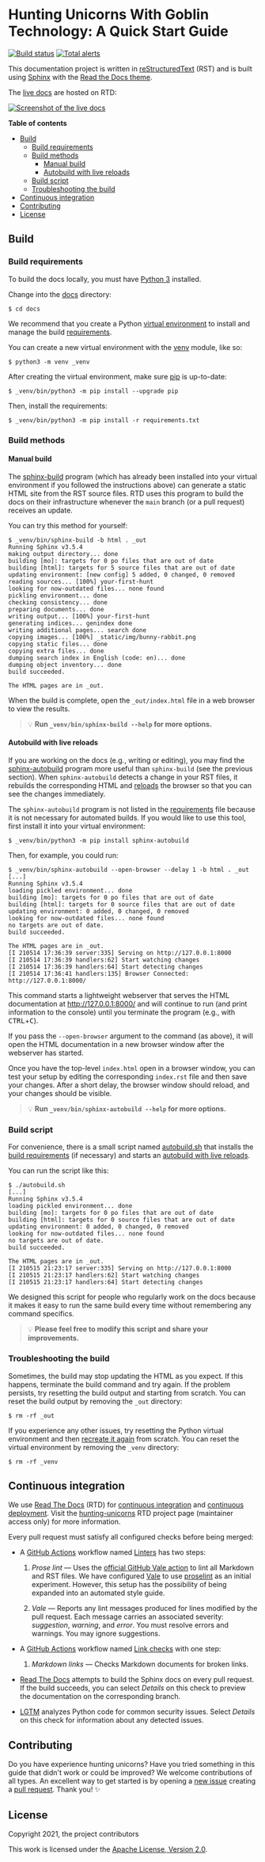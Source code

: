 # Hunting Unicorns With Goblin Technology: A Quick Start Guide

[![Build status](https://readthedocs.org/projects/hunting-unicorns/badge/?version=latest)](https://readthedocs.org/projects/hunting-unicorns/badge/?version=latest) [![Total alerts](https://img.shields.io/lgtm/alerts/g/norosa/hunting-unicorns.svg?logo=lgtm&logoWidth=18)](https://lgtm.com/projects/g/norosa/hunting-unicorns/alerts/)

This documentation project is written in [reStructuredText](http://sphinx-doc.org/rest.html) (RST) and is built using [Sphinx](http://www.sphinx-doc.org/) with the [Read the Docs theme](https://github.com/snide/sphinx_rtd_theme).

The [live docs](https://hunting-unicorns.readthedocs.io/) are hosted on RTD:

[![Screenshot of the live docs](screenshot.png)](https://hunting-unicorns.readthedocs.io/)

**Table of contents**

  * [Build](#build)
    + [Build requirements](#build-requirements)
    + [Build methods](#build-methods)
      - [Manual build](#manual-build)
      - [Autobuild with live reloads](#autobuild-with-live-reloads)
    + [Build script](#build-script)
    + [Troubleshooting the build](#troubleshooting-the-build)
  * [Continuous integration](#continuous-integration)
  * [Contributing](#contributing)
  * [License](#license)

## Build

### Build requirements

To build the docs locally, you must have [Python 3](https://www.python.org/downloads/) installed.

Change into the [docs](https://github.com/norosa/hunting-unicorns/tree/main/docs) directory:

```console
$ cd docs
```

We recommend that you create a Python [virtual environment](https://docs.python.org/3/tutorial/venv.html) to install and manage the build [requirements](https://github.com/norosa/hunting-unicorns/tree/main/docs/requirements.txt).

You can create a new virtual environment with the [venv](https://docs.python.org/3/library/venv.html)  module, like so:

```console
$ python3 -m venv _venv
```

After creating the virtual environment, make sure [pip](https://pypi.org/project/pip/) is up-to-date:

```console
$ _venv/bin/python3 -m pip install --upgrade pip
```

Then, install the requirements:

```console
$ _venv/bin/python3 -m pip install -r requirements.txt
```

### Build methods

#### Manual build

The [sphinx-build](https://www.sphinx-doc.org/en/3.x/man/sphinx-build.html) program (which has already been installed into your virtual environment if you followed the instructions above) can generate a static HTML site from the RST source files. RTD uses this program to build the docs on their infrastructure whenever the `main` branch (or a pull request) receives an update.

You can try this method for yourself:

```console
$ _venv/bin/sphinx-build -b html . _out
Running Sphinx v3.5.4
making output directory... done
building [mo]: targets for 0 po files that are out of date
building [html]: targets for 5 source files that are out of date
updating environment: [new config] 5 added, 0 changed, 0 removed
reading sources... [100%] your-first-hunt
looking for now-outdated files... none found
pickling environment... done
checking consistency... done
preparing documents... done
writing output... [100%] your-first-hunt
generating indices... genindex done
writing additional pages... search done
copying images... [100%] _static/img/bunny-rabbit.png
copying static files... done
copying extra files... done
dumping search index in English (code: en)... done
dumping object inventory... done
build succeeded.

The HTML pages are in _out.
```

When the build is complete, open the `_out/index.html` file in a web browser to view the results.

> :bulb: **Run `_venv/bin/sphinx-build --help` for more options.**

#### Autobuild with live reloads

If you are working on the docs (e.g., writing or editing), you may find the [sphinx-autobuild](https://pypi.org/project/sphinx-autobuild/) program more useful than `sphinx-build` (see the previous section). When `sphinx-autobuild` detects a change in your RST files, it rebuilds the corresponding HTML and [reloads](https://www.npmjs.com/package/livereload) the browser so that you can see the changes immediately.

The `sphinx-autobuild` program is not listed in the [requirements](https://github.com/norosa/hunting-unicorns/tree/main/docs/requirements.txt) file because it is not necessary for automated builds. If you would like to use this tool, first install it into your virtual environment:

```console
$ _venv/bin/python3 -m pip install sphinx-autobuild
```

Then, for example, you could run:

```console
$ _venv/bin/sphinx-autobuild --open-browser --delay 1 -b html . _out
[...]
Running Sphinx v3.5.4
loading pickled environment... done
building [mo]: targets for 0 po files that are out of date
building [html]: targets for 0 source files that are out of date
updating environment: 0 added, 0 changed, 0 removed
looking for now-outdated files... none found
no targets are out of date.
build succeeded.

The HTML pages are in _out.
[I 210514 17:36:39 server:335] Serving on http://127.0.0.1:8000
[I 210514 17:36:39 handlers:62] Start watching changes
[I 210514 17:36:39 handlers:64] Start detecting changes
[I 210514 17:36:41 handlers:135] Browser Connected: http://127.0.0.1:8000/
```

This command starts a lightweight webserver that serves the HTML documentation at http://127.0.0.1:8000/ and will continue to run (and print information to the console) until you terminate the program (e.g., with <kbd>CTRL</kbd>+<kbd>C</kbd>).

If you pass the `--open-browser` argument to the command (as above), it will open the HTML documentation in a new browser window after the webserver has started.

Once you have the top-level `index.html` open in a browser window, you can test your setup by editing the corresponding `index.rst` file and then save your changes. After a short delay, the browser window should reload, and your changes should be visible.

> :bulb: **Run `_venv/bin/sphinx-autobuild --help` for more options.**

### Build script

For convenience, there is a small script named [autobuild.sh](https://github.com/norosa/hunting-unicorns/tree/main/docs/autobuild.sh) that installs the [build requirements](#build-requirements) (if necessary) and starts an [autobuild with live reloads](#autobuild-with-live-reloads).

You can run the script like this:

```console
$ ./autobuild.sh
[...]
Running Sphinx v3.5.4
loading pickled environment... done
building [mo]: targets for 0 po files that are out of date
building [html]: targets for 0 source files that are out of date
updating environment: 0 added, 0 changed, 0 removed
looking for now-outdated files... none found
no targets are out of date.
build succeeded.

The HTML pages are in _out.
[I 210515 21:23:17 server:335] Serving on http://127.0.0.1:8000
[I 210515 21:23:17 handlers:62] Start watching changes
[I 210515 21:23:17 handlers:64] Start detecting changes
```

We designed this script for people who regularly work on the docs because it makes it easy to run the same build every time without remembering any command specifics.

> :bulb: **Please feel free to modify this script and share your improvements.**

### Troubleshooting the build

Sometimes, the build may stop updating the HTML as you expect. If this happens, terminate the build command and try again. If the problem persists, try resetting the build output and starting from scratch. You can reset the build output by removing the `_out` directory:

```console
$ rm -rf _out
```

If you experience any other issues, try resetting the Python virtual environment and then [recreate it again](#build-requirements) from scratch. You can reset the virtual environment by removing the `_venv` directory:

```console
$ rm -rf _venv
```

## Continuous integration

We use [Read The Docs](https://readthedocs.org/) (RTD) for [continuous integration](https://docs.readthedocs.io/en/stable/pull-requests.html) and [continuous deployment](https://docs.readthedocs.io/en/stable/webhooks.html). Visit the [hunting-unicorns](https://readthedocs.org/projects/hunting-unicorns/)  RTD project page (maintainer access only) for more information.

Every pull request must satisfy all configured checks before being merged:

- A [GitHub Actions](https://github.com/features/actions) workflow named [Linters](https://github.com/norosa/hunting-unicorns/blob/main/.github/workflows/linters.yml) has two steps:

  1. *Prose lint* — Uses the [official GitHub Vale action](https://github.com/errata-ai/vale-action) to lint all Markdown and RST files. We have configured [Vale](https://github.com/errata-ai/vale) to use [proselint](https://github.com/errata-ai/proselint) as an initial experiment. However, this setup has the possibility of being expanded into an automated style guide.

  2. *Vale* — Reports any lint messages produced for lines modified by the pull request. Each message carries an associated severity: *suggestion*, *warning*, and *error*. You must resolve errors and warnings. You may ignore suggestions.

- A [GitHub Actions](https://github.com/features/actions) workflow named [Link checks](https://github.com/norosa/hunting-unicorns/blob/main/.github/workflows/link-checks.yml) with one step:

  1. *Markdown links* — Checks Markdown documents for broken links.

- [Read The Docs](https://docs.readthedocs.io/en/stable/pull-requests.html) attempts to build the Sphinx docs on every pull request. If the build succeeds, you can select *Details* on this check to preview the documentation on the corresponding branch.

- [LGTM](https://lgtm.com/) analyzes Python code for common security issues. Select *Details* on this check for information about any detected issues.

## Contributing

Do you have experience hunting unicorns? Have you tried something in this guide that didn't work or could be improved? We welcome contributions of all types. An excellent way to get started is by opening a [new issue](https://github.com/norosa/hunting-unicorns/issues) creating a [pull request](https://github.com/norosa/hunting-unicorns/pulls). Thank you! :sparkles:

## License

Copyright 2021, the project contributors

This work is licensed under the [Apache License, Version 2.0](https://github.com/norosa/hunting-unicorns/blob/main/LICENSE.txt).
